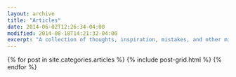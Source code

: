 ```yaml
---
layout: archive
title: "Articles"
date: 2014-06-02T12:26:34-04:00
modified: 2014-08-18T14:21:32-04:00
excerpt: "A collection of thoughts, inspiration, mistakes, and other minutia."
---
```


<div class="tiles">
{% for post in site.categories.articles %}
  {% include post-grid.html %}
{% endfor %}
</div><!-- /.tiles -->

